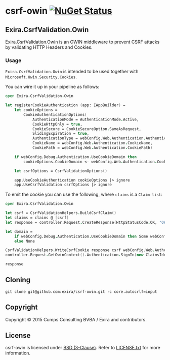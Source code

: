 # csrf-owin [![NuGet Status](http://img.shields.io/nuget/v/Exira.CsrfValidation.Owin.svg?style=flat)](https://www.nuget.org/packages/Exira.CsrfValidation.Owin/)

## Exira.CsrfValidation.Owin

Exira.CsrfValidation.Owin is an OWIN middleware to prevent CSRF attacks by validating HTTP Headers and Cookies.

### Usage

`Exira.CsrfValidation.Owin` is intended to be used together with `Microsoft.Owin.Security.Cookies`.

You can wire it up in your pipeline as follows:

```fsharp
open Exira.CsrfValidation.Owin

let registerCookieAuthentication (app: IAppBuilder) =
    let cookieOptions =
        CookieAuthenticationOptions(
            AuthenticationMode = AuthenticationMode.Active,
            CookieHttpOnly = true,
            CookieSecure = CookieSecureOption.SameAsRequest,
            SlidingExpiration = true,
            AuthenticationType = webConfig.Web.Authentication.AuthenticationName,
            CookieName = webConfig.Web.Authentication.CookieName,
            CookiePath = webConfig.Web.Authentication.CookiePath)

    if webConfig.Debug.Authentication.UseCookieDomain then
        cookieOptions.CookieDomain <- webConfig.Web.Authentication.CookieDomain

    let csrfOptions = CsrfValidationOptions()

    app.UseCookieAuthentication cookieOptions |> ignore
    app.UseCsrfValidation csrfOptions |> ignore
```

To emit the cookie you can use the following, where `claims` is a `Claim list`:

``` fsharp
open Exira.CsrfValidation.Owin

let csrf = CsrfValidationHelpers.BuildCsrfClaim()
let claims = claims @ [csrf]
let response = controller.Request.CreateResponse(HttpStatusCode.OK, "OK")

let domain =
    if webConfig.Debug.Authentication.UseCookieDomain then Some webConfig.Web.Authentication.CookieDomain
    else None

CsrfValidationHelpers.WriteCsrfCookie response csrf webConfig.Web.Authentication.CookiePath domain
controller.Request.GetOwinContext().Authentication.SignIn(new ClaimsIdentity(claims, webConfig.Web.Authentication.AuthenticationName))

response
```

## Cloning

```git clone git@github.com:exira/csrf-owin.git -c core.autocrlf=input```

## Copyright

Copyright © 2015 Cumps Consulting BVBA / Exira and contributors.

## License

csrf-owin is licensed under [BSD (3-Clause)](http://choosealicense.com/licenses/bsd-3-clause/ "Read more about the BSD (3-Clause) License"). Refer to [LICENSE.txt](https://github.com/exira/csrf-owin/blob/master/LICENSE.txt) for more information.
